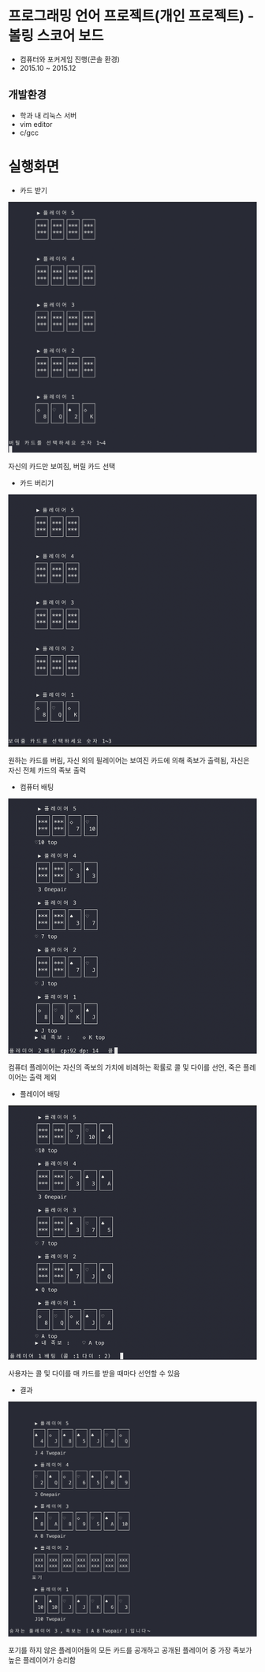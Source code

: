 # 프로그래밍 언어 프로젝트(개인 프로젝트) - 볼링 스코어 보드
- 컴퓨터와 포커게임 진행(콘솔 환경)
- 2015.10 ~ 2015.12

## 개발환경
- 학과 내 리눅스 서버
- vim editor
- c/gcc

# 실행화면

 - 카드 받기
 
 <img src="https://github.com/cherrytomato1/poker_game/blob/main/pokerImage/1_discard.png" />

 자신의 카드만 보여짐, 버릴 카드 선택
 
 - 카드 버리기
 
 <img src="https://github.com/cherrytomato1/poker_game/blob/main/pokerImage/2_showCard.png" />
 
 원하는 카드를 버림, 자신 외의 필레이어는 보여진 카드에 의해 족보가 출력됨, 자신은 자신 전체 카드의 족보 출력
 
 - 컴퓨터 배팅
 
 <img src="https://github.com/cherrytomato1/poker_game/blob/main/pokerImage/3_cpubatt.png" />
 
 컴퓨터 플레이어는 자신의 족보의 가치에 비례하는 확률로 콜 및 다이를 선언, 죽은 플레이어는 출력 제외
 
 - 플레이어 배팅
 
 <img src="https://github.com/cherrytomato1/poker_game/blob/main/pokerImage/4_playerBat.png" />
 
 사용자는 콜 및 다이를 매 카드를 받을 때마다 선언할 수 있음
 
 - 결과
 
 <img src="https://github.com/cherrytomato1/poker_game/blob/main/pokerImage/5_result.png" />
 
 포기를 하지 않은 플레이어들의 모든 카드를 공개하고 공개된 플레이어 중 가장 족보가 높은 플레이어가 승리함
